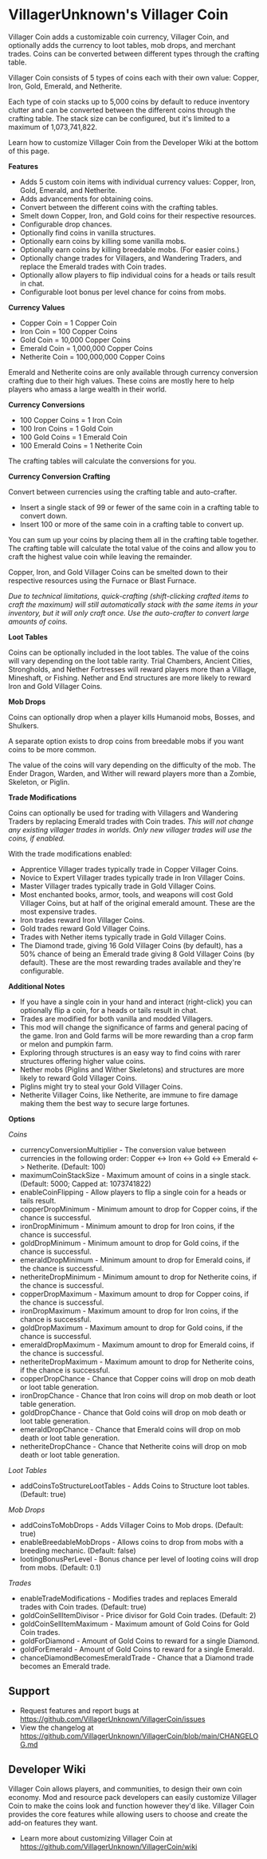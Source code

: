 # VillagerUnknown's Villager Coin

Villager Coin adds a customizable coin currency, Villager Coin, and optionally adds the currency to loot tables, mob drops, and merchant trades. Coins can be converted between different types through the crafting table.

Villager Coin consists of 5 types of coins each with their own value: Copper, Iron, Gold, Emerald, and Netherite.

Each type of coin stacks up to 5,000 coins by default to reduce inventory clutter and can be converted between the different coins through the crafting table.
The stack size can be configured, but it's limited to a maximum of 1,073,741,822.

Learn how to customize Villager Coin from the Developer Wiki at the bottom of this page.

**Features**

* Adds 5 custom coin items with individual currency values: Copper, Iron, Gold, Emerald, and Netherite.
* Adds advancements for obtaining coins.
* Convert between the different coins with the crafting tables.
* Smelt down Copper, Iron, and Gold coins for their respective resources.
* Configurable drop chances.
* Optionally find coins in vanilla structures.
* Optionally earn coins by killing some vanilla mobs.
* Optionally earn coins by killing breedable mobs. (For easier coins.)
* Optionally change trades for Villagers, and Wandering Traders, and replace the Emerald trades with Coin trades.
* Optionally allow players to flip individual coins for a heads or tails result in chat.
* Configurable loot bonus per level chance for coins from mobs.

**Currency Values**

* Copper Coin = 1 Copper Coin
* Iron Coin = 100 Copper Coins
* Gold Coin = 10,000 Copper Coins
* Emerald Coin = 1,000,000 Copper Coins
* Netherite Coin = 100,000,000 Copper Coins

Emerald and Netherite coins are only available through currency conversion crafting due to their high values. 
These coins are mostly here to help players who amass a large wealth in their world.

**Currency Conversions**

* 100 Copper Coins = 1 Iron Coin
* 100 Iron Coins = 1 Gold Coin
* 100 Gold Coins = 1 Emerald Coin
* 100 Emerald Coins = 1 Netherite Coin

The crafting tables will calculate the conversions for you.

**Currency Conversion Crafting**

Convert between currencies using the crafting table and auto-crafter.

* Insert a single stack of 99 or fewer of the same coin in a crafting table to convert down.
* Insert 100 or more of the same coin in a crafting table to convert up.

You can sum up your coins by placing them all in the crafting table together. 
The crafting table will calculate the total value of the coins and allow you to craft the highest value coin while leaving the remainder. 

Copper, Iron, and Gold Villager Coins can be smelted down to their respective resources using the Furnace or Blast Furnace.

_Due to technical limitations, quick-crafting (shift-clicking crafted items to craft the maximum) 
will still automatically stack with the same items in your inventory, but it will only craft once. 
Use the auto-crafter to convert large amounts of coins._

**Loot Tables**

Coins can be optionally included in the loot tables. 
The value of the coins will vary depending on the loot table rarity. 
Trial Chambers, Ancient Cities, Strongholds, and Nether Fortresses will reward players more than a Village, Mineshaft, or Fishing.
Nether and End structures are more likely to reward Iron and Gold Villager Coins.

**Mob Drops**

Coins can optionally drop when a player kills Humanoid mobs, Bosses, and Shulkers. 

A separate option exists to drop coins from breedable mobs if you want coins to be more common.

The value of the coins will vary depending on the difficulty of the mob. 
The Ender Dragon, Warden, and Wither will reward players more than a Zombie, Skeleton, or Piglin.

**Trade Modifications**

Coins can optionally be used for trading with Villagers and Wandering Traders by replacing Emerald trades with Coin trades. 
_This will not change any existing villager trades in worlds. Only new villager trades will use the coins, if enabled._

With the trade modifications enabled:

* Apprentice Villager trades typically trade in Copper Villager Coins.
* Novice to Expert Villager trades typically trade in Iron Villager Coins.
* Master Villager trades typically trade in Gold Villager Coins.
* Most enchanted books, armor, tools, and weapons will cost Gold Villager Coins, 
but at half of the original emerald amount. These are the most expensive trades.
* Iron trades reward Iron Villager Coins.
* Gold trades reward Gold Villager Coins.
* Trades with Nether items typically trade in Gold Villager Coins.
* The Diamond trade, giving 16 Gold Villager Coins (by default), has a 50% chance of being an Emerald trade giving 8 Gold Villager Coins (by default). 
These are the most rewarding trades available and they're configurable.

**Additional Notes**

* If you have a single coin in your hand and interact (right-click) you can optionally flip a coin, for a heads or tails result in chat.
* Trades are modified for both vanilla and modded Villagers.
* This mod will change the significance of farms and general pacing of the game. 
Iron and Gold farms will be more rewarding than a crop farm or melon and pumpkin farm.
* Exploring through structures is an easy way to find coins with rarer structures offering higher value coins.
* Nether mobs (Piglins and Wither Skeletons) and structures are more likely to reward Gold Villager Coins.
* Piglins might try to steal your Gold Villager Coins.
* Netherite Villager Coins, like Netherite, are immune to fire damage making them the best way to secure large fortunes.

**Options**

_Coins_

* currencyConversionMultiplier - The conversion value between currencies in the following order: Copper <-> Iron <-> Gold <-> Emerald <-> Netherite. (Default: 100)
* maximumCoinStackSize - Maximum amount of coins in a single stack. (Default: 5000; Capped at: 1073741822)
* enableCoinFlipping - Allow players to flip a single coin for a heads or tails result.
* copperDropMinimum - Minimum amount to drop for Copper coins, if the chance is successful.
* ironDropMinimum - Minimum amount to drop for Iron coins, if the chance is successful.
* goldDropMinimum - Minimum amount to drop for Gold coins, if the chance is successful.
* emeraldDropMinimum - Minimum amount to drop for Emerald coins, if the chance is successful.
* netheriteDropMinimum - Minimum amount to drop for Netherite coins, if the chance is successful.
* copperDropMaximum - Maximum amount to drop for Copper coins, if the chance is successful.
* ironDropMaximum - Maximum amount to drop for Iron coins, if the chance is successful.
* goldDropMaximum - Maximum amount to drop for Gold coins, if the chance is successful.
* emeraldDropMaximum - Maximum amount to drop for Emerald coins, if the chance is successful.
* netheriteDropMaximum - Maximum amount to drop for Netherite coins, if the chance is successful.
* copperDropChance - Chance that Copper coins will drop on mob death or loot table generation.
* ironDropChance - Chance that Iron coins will drop on mob death or loot table generation.
* goldDropChance - Chance that Gold coins will drop on mob death or loot table generation.
* emeraldDropChance - Chance that Emerald coins will drop on mob death or loot table generation.
* netheriteDropChance - Chance that Netherite coins will drop on mob death or loot table generation.

_Loot Tables_

* addCoinsToStructureLootTables - Adds Coins to Structure loot tables. (Default: true)

_Mob Drops_

* addCoinsToMobDrops - Adds Villager Coins to Mob drops. (Default: true)
* enableBreedableMobDrops - Allows coins to drop from mobs with a breeding mechanic. (Default: false)
* lootingBonusPerLevel - Bonus chance per level of looting coins will drop from mobs. (Default: 0.1)

_Trades_

* enableTradeModifications - Modifies trades and replaces Emerald trades with Coin trades. (Default: true)
* goldCoinSellItemDivisor - Price divisor for Gold Coin trades. (Default: 2)
* goldCoinSellItemMaximum - Maximum amount of Gold Coins for Gold Coin trades.
* goldForDiamond - Amount of Gold Coins to reward for a single Diamond.
* goldForEmerald - Amount of Gold Coins to reward for a single Emerald.
* chanceDiamondBecomesEmeraldTrade - Chance that a Diamond trade becomes an Emerald trade.

## Support

* Request features and report bugs at https://github.com/VillagerUnknown/VillagerCoin/issues
* View the changelog at https://github.com/VillagerUnknown/VillagerCoin/blob/main/CHANGELOG.md

## Developer Wiki

Villager Coin allows players, and communities, to design their own coin economy. 
Mod and resource pack developers can easily customize Villager Coin to make the coins look and function however they'd like. 
Villager Coin provides the core features while allowing users to choose and create the add-on features they want.

* Learn more about customizing Villager Coin at https://github.com/VillagerUnknown/VillagerCoin/wiki